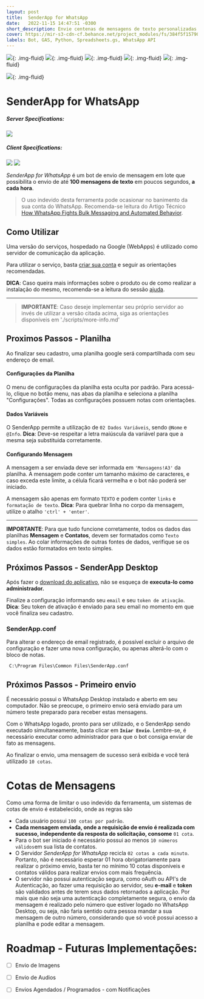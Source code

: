 ```yaml
---
layout: post
title:  SenderApp for WhatsApp
date:   2022-11-15 14:47:51 -0300
short_description: Envie centenas de mensagens de texto personalizadas em minutos sem adicionar contatos em seu dispositivo móvel com o SenderApp for WhatsApp.
cover: https://mir-s3-cdn-cf.behance.net/project_modules/fs/384f5f157902067.63815a43aa8e8.png
labels: Bot, GAS, Python, Spreadsheets.gs, WhatsApp API
---
```



![](https://mir-s3-cdn-cf.behance.net/project_modules/fs/3c18ec157902067.63815a43a623d.png){: .img-fluid}
![](https://mir-s3-cdn-cf.behance.net/project_modules/fs/4c62a7157902067.63815a43a9672.png){: .img-fluid}
![](https://mir-s3-cdn-cf.behance.net/project_modules/fs/cd92bc157902067.63815a43a8524.png){: .img-fluid}
![](https://mir-s3-cdn-cf.behance.net/project_modules/fs/88b3a8157902067.63815a43a7426.png){: .img-fluid}
![](https://mir-s3-cdn-cf.behance.net/project_modules/fs/0f5063157902067.63815a43a3f17.png){: .img-fluid}
<!-- ![](https://mir-s3-cdn-cf.behance.net/project_modules/fs/79736e157902067.63815a43a50ac.png){: .img-fluid} -->
![](https://mir-s3-cdn-cf.behance.net/project_modules/fs/d4837c157902067.63815a43aba5f.png){: .img-fluid}

# SenderApp for WhatsApp

##### Server Specifications:  
![](https://img.shields.io/static/v1?label=Hosted%20on&message=Google%20Apps%20Scripts%20%2F%20Google%20Cloud%20Project&color=important)

##### Client Specifications:
![](https://img.shields.io/static/v1?label=SenderApp&message=v1.1&color=blue) ![](https://img.shields.io/static/v1?label=Python&message=v.3.7&color=brightgreen)


*SenderApp for WhatsApp* é um bot de envio de mensagem em lote que possibilita o envio de até **100 mensagens de texto** em poucos segundos, **a cada hora**. 

> O uso indevido desta ferramenta pode ocasionar no banimento da sua conta do WhatsApp. Recomenda-se leitura do Artigo Técnico [How WhatsApp Fights Bulk Messaging and Automated Behavior](https://scontent.fgpb4-1.fna.fbcdn.net/v/t39.8562-6/299842918_397263792546125_6219151513993243581_n.pdf?_nc_cat=107&ccb=1-7&_nc_sid=ae5e01&_nc_ohc=Rmmm-0GP-bIAX_2WITo&_nc_ht=scontent.fgpb4-1.fna&oh=00_AfCAG5ZpQQEYz8hy2L-Ca2bHU8bU3jwmRYomsLcgehQ8og&oe=636A5C8A).


## Como Utilizar

Uma versão do serviços, hospedado na Google (WebApps) é utilizado como servidor de comunicação da aplicação. 

Para utilizar o serviço, basta [criar sua conta](https://script.google.com/macros/s/AKfycbyyVrXZ2nmgwuPBcrrL2OWQWVbLKf_PkVWNIXT_kZ4UAgkhk0HrGxm7MgvxVtMx9PePjg/exec?a=r) e seguir as orientações recomendadas.

**DICA**: Caso queira mais informações sobre o produto ou de como realizar a instalação do mesmo, recomenda-se a leitura do sessão [ajuda](https://script.google.com/macros/s/AKfycbyyVrXZ2nmgwuPBcrrL2OWQWVbLKf_PkVWNIXT_kZ4UAgkhk0HrGxm7MgvxVtMx9PePjg/exec?a=h).

---

> **IMPORTANTE**: Caso deseje implementar seu próprio servidor ao invés de utilizar a versão citada acima, siga as orientações disponíveis em  './scripts/more-info.md'

## Proximos Passos - Planilha

Ao finalizar seu cadastro, uma planilha google será compartilhada com seu endereço de email.

#### Configurações da Planilha
O menu de configurações da planilha esta oculta por padrão. Para acessá-lo, clique no botão menu, nas abas da planilha e seleciona a planilha "Configurações". Todas as configurações possuem notas com orientações.

#### Dados Variáveis
O SenderApp permite a utilização de `02 Dados Variáveis`, sendo `@Nome` e `@Info`.
**Dica**: Deve-se respeitar a letra maiúscula da variável para que a mesma seja substituida corretamente. 

#### Configurando Mensagem
A mensagem a ser enviada deve ser informada em `'Mensagens!A3'` da planilha.
A mensagem pode conter um tamanho máximo de caracteres, e caso exceda este limite, a célula ficará vermelha e o bot não poderá ser iniciado.

A mensagem são apenas em formato `TEXTO` e  podem conter `links` e `formatação de texto`.
**Dica**: Para quebrar linha no corpo da mensagem, utilize o atalho `'ctrl' + 'enter'`.

---

**IMPORTANTE**: Para que tudo funcione corretamente, todos os dados das planilhas **Mensagem** e **Contatos**, devem ser formatados como `Texto simples`. Ao colar informações de outras fontes de dados, verifique se os dados estão formatados em texto simples. 


 ## Próximos Passos - SenderApp Desktop

Após fazer o [download do aplicativo](https://mega.nz/file/xcpnkZqb#stGI2EibhJ7b3rmou6reKFLXrxI5cpuy6v6alyDV8kU), não se esqueça de **executa-lo como administrador.**

Finalize a configuração informando seu `email` e seu `token de ativação`. 
**Dica**: Seu token de ativação é enviado para seu email no momento em que você finaliza seu cadastro.

### SenderApp.conf
Para alterar o endereço de email registrado, é possível excluir o arquivo de configuração e fazer uma nova configuração, ou apenas alterá-lo com o bloco de notas.  

     C:\Program Files\Common Files\SenderApp.conf

## Próximos Passos - Primeiro envio

É necessário possui o WhatsApp Desktop instalado e aberto em seu computador. 
Não se preocupe, o primeiro envio será enviado para um número teste preparado para receber estas mensagens. 

Com o WhatsApp logado, pronto para ser utilizado, e o SenderApp sendo executado simultaneamente, basta clicar em  **`Iniar Envio`**. Lembre-se, é necessário executar como administrador para que o bot consiga enviar de fato as mensagens.

Ao finalizar o envio, uma mensagem de sucesso será exibida e você terá utilizado `10 cotas`.

#  Cotas de Mensagens
Como uma forma de limitar o uso indevido da ferramenta, um sistemas de cotas de envio é estabelecido, onde as regras são
- Cada usuário possui `100 cotas por padrão`.
- **Cada mensagem enviada, onde a requisição de envio é realizada com sucesso, independente da resposta do solicitação, consome** `01 cota`.
- Para o bot ser iniciado é necessário possui ao menos `10 números válidos`em sua lista de contatos.
- O Servidor *SenderApp for WhatsApp* recicla `02 cotas a cada minuto`. Portanto, não é necessário esperar 01 hora obrigatoriamente para realizar o próximo envio, basta ter no mínimo 10 cotas disponíveis e contatos válidos para realizar envios com mais frequência. 
- O servidor não possui autenticação segura, como oAuth ou API's de Autenticação, ao fazer uma requisição ao servidor, seu **e-mail** e **token** são validados antes de terem seus dados retornados a aplicação. Por mais que não seja uma autenticação completamente segura, o envio da mensagem é realizado pelo número que estiver logado no WhatsApp Desktop, ou seja, não faria sentido outra pessoa mandar a sua mensagem de outro número, considerando que só você possui acesso a planilha e pode editar a mensagem.


# Roadmap - Futuras Implementações:

 - [ ] Envio de Imagens
 - [ ] Envio de Audios
 - [ ] Envios Agendados / Programados - com Notificações
 
